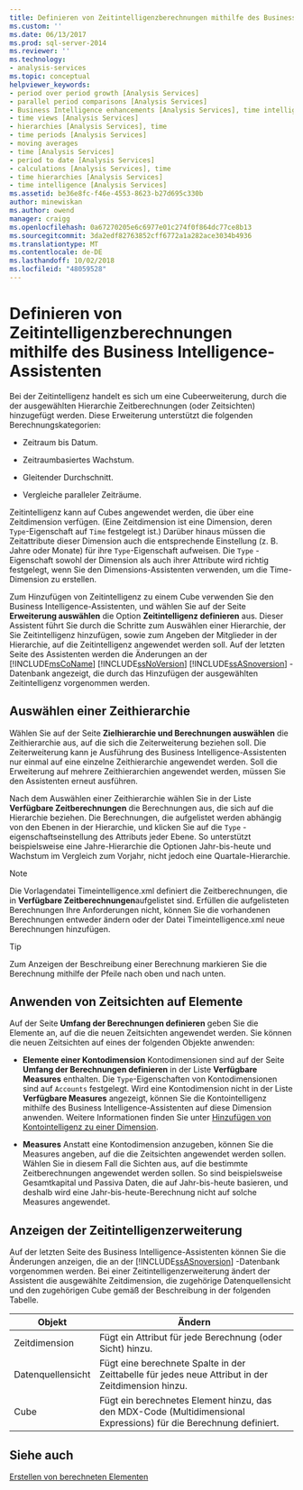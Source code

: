 ```yaml
---
title: Definieren von Zeitintelligenzberechnungen mithilfe des Business Intelligence-Assistenten | Microsoft-Dokumentation
ms.custom: ''
ms.date: 06/13/2017
ms.prod: sql-server-2014
ms.reviewer: ''
ms.technology:
- analysis-services
ms.topic: conceptual
helpviewer_keywords:
- period over period growth [Analysis Services]
- parallel period comparisons [Analysis Services]
- Business Intelligence enhancements [Analysis Services], time intelligence
- time views [Analysis Services]
- hierarchies [Analysis Services], time
- time periods [Analysis Services]
- moving averages
- time [Analysis Services]
- period to date [Analysis Services]
- calculations [Analysis Services], time
- time hierarchies [Analysis Services]
- time intelligence [Analysis Services]
ms.assetid: be36e8fc-f46e-4553-8623-b27d695c330b
author: minewiskan
ms.author: owend
manager: craigg
ms.openlocfilehash: 0a67270205e6c6977e01c274f0f864dc77ce8b13
ms.sourcegitcommit: 3da2edf82763852cff6772a1a282ace3034b4936
ms.translationtype: MT
ms.contentlocale: de-DE
ms.lasthandoff: 10/02/2018
ms.locfileid: "48059528"
---
```

# <a name="define-time-intelligence-calculations-using-the-business-intelligence-wizard"></a>Definieren von Zeitintelligenzberechnungen mithilfe des Business Intelligence-Assistenten
  Bei der Zeitintelligenz handelt es sich um eine Cubeerweiterung, durch die der ausgewählten Hierarchie Zeitberechnungen (oder Zeitsichten) hinzugefügt werden. Diese Erweiterung unterstützt die folgenden Berechnungskategorien:  
  
-   Zeitraum bis Datum.  
  
-   Zeitraumbasiertes Wachstum.  
  
-   Gleitender Durchschnitt.  
  
-   Vergleiche paralleler Zeiträume.  
  
 Zeitintelligenz kann auf Cubes angewendet werden, die über eine Zeitdimension verfügen. (Eine Zeitdimension ist eine Dimension, deren `Type`-Eigenschaft auf `Time` festgelegt ist.) Darüber hinaus müssen die Zeitattribute dieser Dimension auch die entsprechende Einstellung (z. B. Jahre oder Monate) für ihre `Type`-Eigenschaft aufweisen. Die `Type` -Eigenschaft sowohl der Dimension als auch ihrer Attribute wird richtig festgelegt, wenn Sie den Dimensions-Assistenten verwenden, um die Time-Dimension zu erstellen.  
  
 Zum Hinzufügen von Zeitintelligenz zu einem Cube verwenden Sie den Business Intelligence-Assistenten, und wählen Sie auf der Seite **Erweiterung auswählen** die Option **Zeitintelligenz definieren** aus. Dieser Assistent führt Sie durch die Schritte zum Auswählen einer Hierarchie, der Sie Zeitintelligenz hinzufügen, sowie zum Angeben der Mitglieder in der Hierarchie, auf die Zeitintelligenz angewendet werden soll. Auf der letzten Seite des Assistenten werden die Änderungen an der [!INCLUDE[msCoName](../../includes/msconame-md.md)] [!INCLUDE[ssNoVersion](../../includes/ssnoversion-md.md)] [!INCLUDE[ssASnoversion](../../includes/ssasnoversion-md.md)] -Datenbank angezeigt, die durch das Hinzufügen der ausgewählten Zeitintelligenz vorgenommen werden.  
  
## <a name="selecting-a-time-hierarchy"></a>Auswählen einer Zeithierarchie  
 Wählen Sie auf der Seite **Zielhierarchie und Berechnungen auswählen** die Zeithierarchie aus, auf die sich die Zeiterweiterung beziehen soll. Die Zeiterweiterung kann je Ausführung des Business Intelligence-Assistenten nur einmal auf eine einzelne Zeithierarchie angewendet werden. Soll die Erweiterung auf mehrere Zeithierarchien angewendet werden, müssen Sie den Assistenten erneut ausführen.  
  
 Nach dem Auswählen einer Zeithierarchie wählen Sie in der Liste **Verfügbare Zeitberechnungen** die Berechnungen aus, die sich auf die Hierarchie beziehen. Die Berechnungen, die aufgelistet werden abhängig von den Ebenen in der Hierarchie, und klicken Sie auf die `Type` -eigenschaftseinstellung des Attributs jeder Ebene. So unterstützt beispielsweise eine Jahre-Hierarchie die Optionen Jahr-bis-heute und Wachstum im Vergleich zum Vorjahr, nicht jedoch eine Quartale-Hierarchie.  
  
> [!NOTE]  
>  Die Vorlagendatei Timeintelligence.xml definiert die Zeitberechnungen, die in **Verfügbare Zeitberechnungen**aufgelistet sind. Erfüllen die aufgelisteten Berechnungen Ihre Anforderungen nicht, können Sie die vorhandenen Berechnungen entweder ändern oder der Datei Timeintelligence.xml neue Berechnungen hinzufügen.  
  
> [!TIP]  
>  Zum Anzeigen der Beschreibung einer Berechnung markieren Sie die Berechnung mithilfe der Pfeile nach oben und nach unten.  
  
## <a name="apply-time-views-to-members"></a>Anwenden von Zeitsichten auf Elemente  
 Auf der Seite **Umfang der Berechnungen definieren** geben Sie die Elemente an, auf die die neuen Zeitsichten angewendet werden. Sie können die neuen Zeitsichten auf eines der folgenden Objekte anwenden:  
  
-   **Elemente einer Kontodimension** Kontodimensionen sind auf der Seite **Umfang der Berechnungen definieren** in der Liste **Verfügbare Measures** enthalten. Die `Type`-Eigenschaften von Kontodimensionen sind auf `Accounts` festgelegt. Wird eine Kontodimension nicht in der Liste **Verfügbare Measures** angezeigt, können Sie die Kontointelligenz mithilfe des Business Intelligence-Assistenten auf diese Dimension anwenden. Weitere Informationen finden Sie unter [Hinzufügen von Kontointelligenz zu einer Dimension](bi-wizard-add-account-intelligence-to-a-dimension.md).  
  
-   **Measures** Anstatt eine Kontodimension anzugeben, können Sie die Measures angeben, auf die die Zeitsichten angewendet werden sollen. Wählen Sie in diesem Fall die Sichten aus, auf die bestimmte Zeitberechnungen angewendet werden sollen. So sind beispielsweise Gesamtkapital und Passiva Daten, die auf Jahr-bis-heute basieren, und deshalb wird eine Jahr-bis-heute-Berechnung nicht auf solche Measures angewendet.  
  
## <a name="viewing-the-time-intelligence-enhancement"></a>Anzeigen der Zeitintelligenzerweiterung  
 Auf der letzten Seite des Business Intelligence-Assistenten können Sie die Änderungen anzeigen, die an der [!INCLUDE[ssASnoversion](../../includes/ssasnoversion-md.md)] -Datenbank vorgenommen werden. Bei einer Zeitintelligenzerweiterung ändert der Assistent die ausgewählte Zeitdimension, die zugehörige Datenquellensicht und den zugehörigen Cube gemäß der Beschreibung in der folgenden Tabelle.  
  
|Objekt|Ändern|  
|------------|------------|  
|Zeitdimension|Fügt ein Attribut für jede Berechnung (oder Sicht) hinzu.|  
|Datenquellensicht|Fügt eine berechnete Spalte in der Zeittabelle für jedes neue Attribut in der Zeitdimension hinzu.|  
|Cube|Fügt ein berechnetes Element hinzu, das den MDX-Code (Multidimensional Expressions) für die Berechnung definiert.|  
  
## <a name="see-also"></a>Siehe auch  
 [Erstellen von berechneten Elementen](create-calculated-members.md)  
  
  
